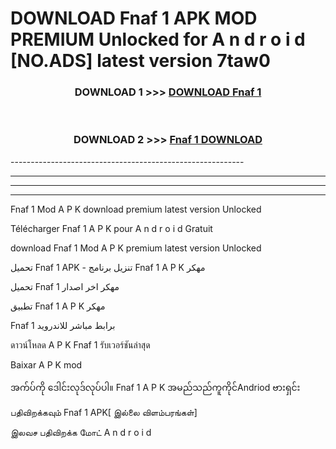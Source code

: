 # DOWNLOAD Fnaf 1  APK MOD PREMIUM Unlocked for A n d r o i d [NO.ADS] latest version 7taw0 



<div align="center">

<h3>DOWNLOAD 1 >>> <a href="https://getmod2.web.app/?judul=Fnaf 1 ">DOWNLOAD Fnaf 1 </a></h3><br>

<h3>DOWNLOAD 2 >>> <a href="https://getmod2.web.app/?judul=Fnaf 1 ">Fnaf 1  DOWNLOAD </a></h3>

</div>
----------------------------------------------------------

----------------------------------------------------------

----------------------------------------------------------

----------------------------------------------------------

Fnaf 1  Mod A P K download premium latest version Unlocked

Télécharger Fnaf 1  A P K pour A n d r o i d Gratuit

download Fnaf 1  Mod A P K premium latest version Unlocked

تحميل Fnaf 1  APK - تنزيل برنامج Fnaf 1  A P K مهكر

تحميل Fnaf 1  مهكر اخر اصدار

تطبيق Fnaf 1  A P K مهكر

Fnaf 1  برابط مباشر للاندرويد

ดาวน์โหลด A P K Fnaf 1  รับเวอร์ชันล่าสุด

Baixar A P K mod

အက်ပ်ကို ဒေါင်းလုဒ်လုပ်ပါ။ Fnaf 1  A P K အမည်သည်ကူကိုင်Andriod ဗားရှင်း

பதிவிறக்கவும் Fnaf 1  APK[ இல்லை விளம்பரங்கள்] 
 
இலவச பதிவிறக்க மோட் A n d r o i d



